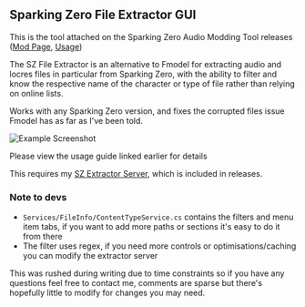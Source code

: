## Sparking Zero File Extractor GUI
This is the tool attached on the Sparking Zero Audio Modding Tool releases ([Mod Page](https://gamebanana.com/tools/18312), [Usage](https://docs.google.com/document/d/1hjCoHq5XxsIRARTcqUn12roO_SVsuiYhDwmwWXCrDQ0/edit?tab=t.5bdxkeqf18e5#heading=h.tyg11g670f9i))

The SZ File Extractor is an alternative to Fmodel for extracting audio and locres files in particular
from Sparking Zero, with the ability to filter and know the respective name of the character or type of
file rather than relying on online lists.

Works with any Sparking Zero version, and fixes the corrupted files issue Fmodel has as far as I've been told.

![Example Screenshot](https://i.imgur.com/JLVT0Ei.png)

Please view the usage guide linked earlier for details

This requires my [SZ Extractor Server](https://github.com/LostImbecile/SZ_Extractor_Server/releases), which is included in releases.

### Note to devs
- `Services/FileInfo/ContentTypeService.cs` contains the filters and menu item tabs, if you want to add more paths or sections it's easy to do it from there
- The filter uses regex, if you need more controls or optimisations/caching you can modify the extractor server

This was rushed during writing due to time constraints so if you have any questions feel free to contact me, comments are sparse
but there's hopefully little to modify for changes you may need.
